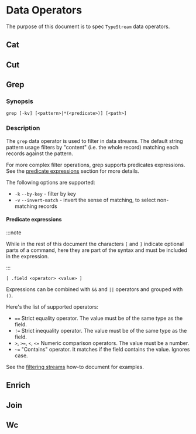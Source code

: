 # Data Operators

The purpose of this document is to spec `TypeStream` data operators.

## Cat

## Cut

## Grep

### Synopsis

`grep [-kv] [<pattern>|*(<predicate>)] [<path>]`

### Description

The `grep` data operator is used to filter in data streams. The default string
pattern usage filters by "content" (i.e. the whole record) matching each records
against the pattern.

For more complex filter operations, grep supports predicates expressions. See
the [predicate expressions](#predicate-expressions) section for more details.

The following options are supported:

- `-k` `--by-key` - filter by key
- `-v` `--invert-match` - invert the sense of matching, to select non-matching records

#### Predicate expressions

:::note

While in the rest of this document the characters `[` and `]` indicate
optional parts of a command, here they are part of the syntax and must be
included in the expression.

:::

`[ .field <operator> <value> ]`

Expressions can be combined with `&&` and `||` operators and grouped with `()`.

Here's the list of supported operators:

- `==`
  Strict equality operator. The value must be of the same type as the field.
- `!=`
  Strict inequality operator. The value must be of the same type as the field.
- `>`, `>=`, `<`, `<=`
  Numeric comparison operators. The value must be a number.
- `~=`
  "Contains" operator. It matches if the field contains the value. Ignores case.

See the [filtering streams](how-to/filtering.md) how-to document for examples.

## Enrich

## Join

## Wc
